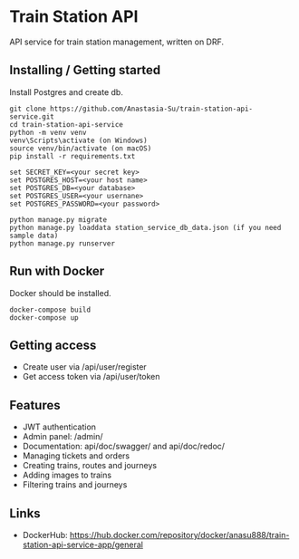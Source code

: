 
# Train Station API

API service for train station management, written on DRF.

## Installing / Getting started

Install Postgres and create db.

```shell
git clone https://github.com/Anastasia-Su/train-station-api-service.git
cd train-station-api-service
python -m venv venv
venv\Scripts\activate (on Windows)
source venv/bin/activate (on macOS)
pip install -r requirements.txt

set SECRET_KEY=<your secret key>
set POSTGRES_HOST=<your host name>
set POSTGRES_DB=<your database>
set POSTGRES_USER=<your usernane>
set POSTGRES_PASSWORD=<your password>

python manage.py migrate
python manage.py loaddata station_service_db_data.json (if you need sample data)
python manage.py runserver

```

## Run with Docker

Docker should be installed.

```shell
docker-compose build
docker-compose up
```

## Getting access

* Create user via /api/user/register
* Get access token via /api/user/token

## Features

* JWT authentication
* Admin panel: /admin/
* Documentation: api/doc/swagger/ and api/doc/redoc/
* Managing tickets and orders
* Creating trains, routes and journeys
* Adding images to trains
* Filtering trains and journeys

## Links

- DockerHub: https://hub.docker.com/repository/docker/anasu888/train-station-api-service-app/general
